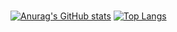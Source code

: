 ### 
[![Anurag's GitHub stats](https://github-readme-stats.vercel.app/api?username=ritsuki-i&theme=gruvbox)](https://github.com/anuraghazra/github-readme-stats)
[![Top Langs](https://github-readme-stats.vercel.app/api/top-langs/?username=ritsuki-i&layout=compact&theme=gruvbox&langs_count=7)](https://github.com/anuraghazra/github-readme-stats)
<!--
**ritsuki-i/ritsuki-i** is a ✨ _special_ ✨ repository because its `README.md` (this file) appears on your GitHub profile.

Here are some ideas to get you started:

- 🔭 I’m currently working on ...
- 🌱 I’m currently learning ...
- 👯 I’m looking to collaborate on ...
- 🤔 I’m looking for help with ...
- 💬 Ask me about ...
- 📫 How to reach me: ...
- 😄 Pronouns: ...
- ⚡ Fun fact: ...
-->
